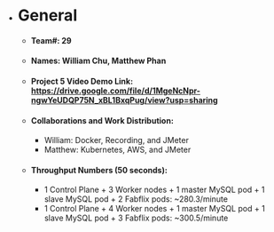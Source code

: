 - # General
    - #### Team#: 29
    
    - #### Names: William Chu, Matthew Phan
    
    - #### Project 5 Video Demo Link: https://drive.google.com/file/d/1MgeNcNpr-ngwYeUDQP75N_xBL1BxqPug/view?usp=sharing

    - #### Collaborations and Work Distribution:
      - William: Docker, Recording, and JMeter 
      - Matthew: Kubernetes, AWS, and JMeter

    - #### Throughput Numbers (50 seconds):
      - 1 Control Plane + 3 Worker nodes + 1 master MySQL pod + 1 slave MySQL pod + 2 Fabflix pods: ~280.3/minute
      - 1 Control Plane + 4 Worker nodes + 1 master MySQL pod + 1 slave MySQL pod + 3 Fabflix pods: ~300.5/minute
